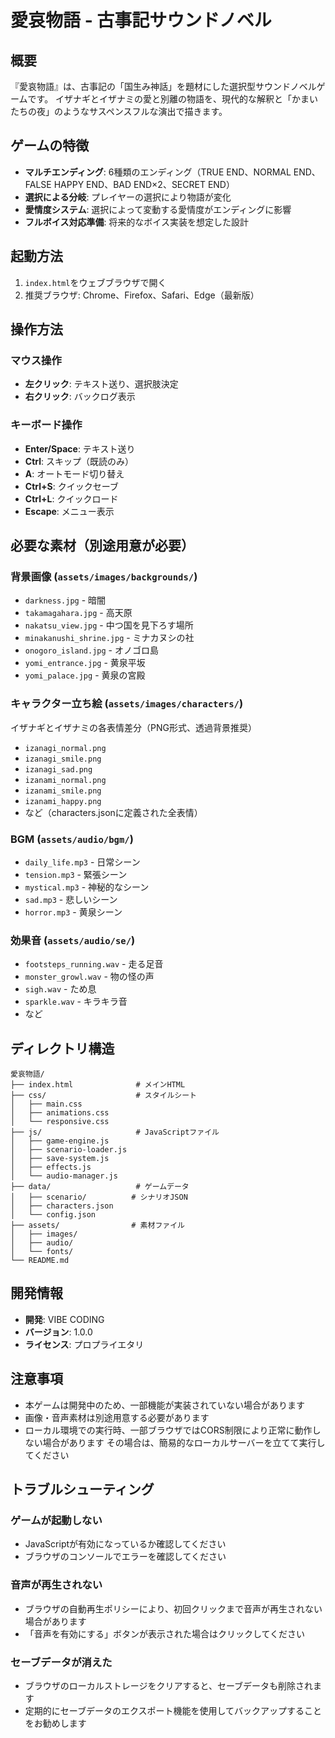 # 愛哀物語 - 古事記サウンドノベル

## 概要
『愛哀物語』は、古事記の「国生み神話」を題材にした選択型サウンドノベルゲームです。
イザナギとイザナミの愛と別離の物語を、現代的な解釈と「かまいたちの夜」のようなサスペンスフルな演出で描きます。

## ゲームの特徴
- **マルチエンディング**: 6種類のエンディング（TRUE END、NORMAL END、FALSE HAPPY END、BAD END×2、SECRET END）
- **選択による分岐**: プレイヤーの選択により物語が変化
- **愛情度システム**: 選択によって変動する愛情度がエンディングに影響
- **フルボイス対応準備**: 将来的なボイス実装を想定した設計

## 起動方法
1. `index.html`をウェブブラウザで開く
2. 推奨ブラウザ: Chrome、Firefox、Safari、Edge（最新版）

## 操作方法
### マウス操作
- **左クリック**: テキスト送り、選択肢決定
- **右クリック**: バックログ表示

### キーボード操作
- **Enter/Space**: テキスト送り
- **Ctrl**: スキップ（既読のみ）
- **A**: オートモード切り替え
- **Ctrl+S**: クイックセーブ
- **Ctrl+L**: クイックロード
- **Escape**: メニュー表示

## 必要な素材（別途用意が必要）

### 背景画像 (`assets/images/backgrounds/`)
- `darkness.jpg` - 暗闇
- `takamagahara.jpg` - 高天原
- `nakatsu_view.jpg` - 中つ国を見下ろす場所
- `minakanushi_shrine.jpg` - ミナカヌシの社
- `onogoro_island.jpg` - オノゴロ島
- `yomi_entrance.jpg` - 黄泉平坂
- `yomi_palace.jpg` - 黄泉の宮殿

### キャラクター立ち絵 (`assets/images/characters/`)
イザナギとイザナミの各表情差分（PNG形式、透過背景推奨）
- `izanagi_normal.png`
- `izanagi_smile.png`
- `izanagi_sad.png`
- `izanami_normal.png`
- `izanami_smile.png`
- `izanami_happy.png`
- など（characters.jsonに定義された全表情）

### BGM (`assets/audio/bgm/`)
- `daily_life.mp3` - 日常シーン
- `tension.mp3` - 緊張シーン
- `mystical.mp3` - 神秘的なシーン
- `sad.mp3` - 悲しいシーン
- `horror.mp3` - 黄泉シーン

### 効果音 (`assets/audio/se/`)
- `footsteps_running.wav` - 走る足音
- `monster_growl.wav` - 物の怪の声
- `sigh.wav` - ため息
- `sparkle.wav` - キラキラ音
- など

## ディレクトリ構造
```
愛哀物語/
├── index.html              # メインHTML
├── css/                    # スタイルシート
│   ├── main.css
│   ├── animations.css
│   └── responsive.css
├── js/                     # JavaScriptファイル
│   ├── game-engine.js
│   ├── scenario-loader.js
│   ├── save-system.js
│   ├── effects.js
│   └── audio-manager.js
├── data/                   # ゲームデータ
│   ├── scenario/          # シナリオJSON
│   ├── characters.json
│   └── config.json
├── assets/                # 素材ファイル
│   ├── images/
│   ├── audio/
│   └── fonts/
└── README.md
```

## 開発情報
- **開発**: VIBE CODING
- **バージョン**: 1.0.0
- **ライセンス**: プロプライエタリ

## 注意事項
- 本ゲームは開発中のため、一部機能が実装されていない場合があります
- 画像・音声素材は別途用意する必要があります
- ローカル環境での実行時、一部ブラウザではCORS制限により正常に動作しない場合があります
  その場合は、簡易的なローカルサーバーを立てて実行してください

## トラブルシューティング
### ゲームが起動しない
- JavaScriptが有効になっているか確認してください
- ブラウザのコンソールでエラーを確認してください

### 音声が再生されない
- ブラウザの自動再生ポリシーにより、初回クリックまで音声が再生されない場合があります
- 「音声を有効にする」ボタンが表示された場合はクリックしてください

### セーブデータが消えた
- ブラウザのローカルストレージをクリアすると、セーブデータも削除されます
- 定期的にセーブデータのエクスポート機能を使用してバックアップすることをお勧めします
